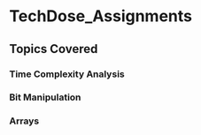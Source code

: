 # TechDose_Assignments

## Topics Covered

### Time Complexity Analysis
### Bit Manipulation
### Arrays

